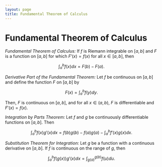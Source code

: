 ```yaml
---
layout: page
title: Fundamental Theorem of Calculus
---
```


# Fundamental Theorem of Calculus

*Fundamental Theorem of Calculus:* If $f$ is Riemann integrable on $[a,b]$ and $F$ is a function on $[a,b]$ for which $F'(x) = f(x)$ for all $x \in [a,b],$ then

$$ \int_{a}^{b} f(x) dx = F(b) - F(a). $$

*Derivative Part of the Fundamental Theorem:* Let $f$ be continuous on $[a,b]$ and define the function $F$ on $[a,b]$ by

$$ F(x) = \int_{a}^{b} f(y) dy. $$

Then, $F$ is continuous on $[a,b],$ and for all $x \in (a,b),$ $F$ is differentiable and $F'(x) = f(x).$

*Integration by Parts Theorem:*  Let $f$ and $g$ be continuously differentiable functions on $[a,b].$ Then

$$ \int_{a}^{b} f(x)g'(x)dx = f(b)g(b) - f(a)g(a) - \int_{a}^{b} f'(x)g(x)dx. $$

*Substitution Theorem for Integration:* Let $g$ be a function with a continuous derivative on $[a,b].$ If $f$ is continuous on the range of $g,$ then

$$ \int_{a}^{b}f(g(x))g'(x)dx = \int_{g(a)}^{g(b)} f(u)du. $$
